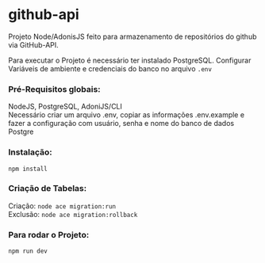 # github-api

Projeto Node/AdonisJS feito para armazenamento de repositórios do github via GitHub-API.

Para executar o Projeto é necessário ter instalado PostgreSQL. Configurar Variáveis de ambiente e credenciais do banco
no arquivo `.env`

### Pré-Requisitos globais:

NodeJS, PostgreSQL, AdoniJS/CLI<br>
Necessário criar um arquivo .env, copiar as informações .env.example e fazer a configuração com usuário, senha e nome do
banco de dados Postgre

### Instalação:

`npm install`

### Criação de Tabelas:

Criação: `node ace migration:run` <br>
Exclusão: `node ace migration:rollback`

### Para rodar o Projeto:

`npm run dev`






